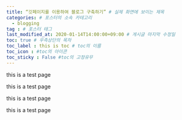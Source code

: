 ```yaml
---
title: “깃페이지를 이용하여 블로그 구축하기” # 실제 화면에 보이는 제목
categories: # 포스터의 소속 카테고리
  - blogging
tag : # 포스터 태그
last_modified_at: 2020-01-14T14:00:00+09:00 # 게시글 마지막 수정일
toc: true # 우측상단의 목차
toc_label : this is toc # toc의 이름
toc_icon : #toc의 아이콘
toc_sticky : False #toc의 고정유무
---
```


this is a test page

this is a test page

this is a test page

this is a test page

